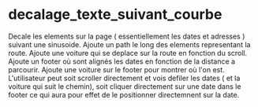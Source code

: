 # decalage_texte_suivant_courbe

Decale les elements sur la page ( essentiellement les dates et adresses ) suivant une sinusoide.
Ajoute un path le long des elements representant la route.
Ajoute une voiture qui se deplace sur la route en fonction du scroll.
Ajoute un footer où sont alignés les dates en fonction de la distance a parcourir.
Ajoute une voiture sur le footer pour montrer où l'on est.
L'utilisateur peut soit scroller directement et vois defiler les dates ( et la voiture qui suit le chemin), soit cliquer directement sur une date dans le footer ce qui aura pour effet de le positionner directemnent sur la date.
